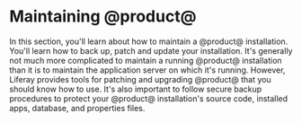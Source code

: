 # Maintaining @product@ [](id=maintaining-liferay)

In this section, you'll learn about how to maintain a @product@ installation.
You'll learn how to back up, patch and update your installation. It's generally not much more
complicated to maintain a running @product@ installation than it is to maintain
the application server on which it's running. However, Liferay provides tools
for patching and upgrading @product@ that you should know how to use. It's also
important to follow secure backup procedures to protect your @product@
installation's source code, installed apps, database, and properties files.
